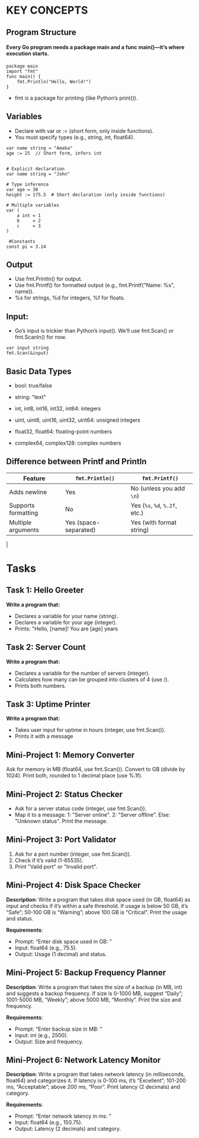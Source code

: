 # KEY CONCEPTS

## Program Structure

#### Every Go program needs a package main and a func main()—it’s where execution starts.

```
package main
import "fmt"
func main() {
    fmt.Println("Hello, World!")
}

```
- fmt is a package for printing (like Python’s print()).


## Variables
- Declare with var or := (short form, only inside functions).
- You must specify types (e.g., string, int, float64).

```
var name string = "Amaka"
age := 25  // Short form, infers int

```

```

# Explicit declaration
var name string = "John"

# Type inference
var age = 30
height := 175.5  # Short declaration (only inside functions)

# Multiple variables
var (
    a int = 1
    b     = 2
    c     = 3
)

 #Constants
const pi = 3.14

```

## Output
- Use fmt.Println() for output.
- Use fmt.Printf() for formatted output (e.g., fmt.Printf("Name: %s", name)).
- %s for strings, %d for integers, %f for floats.

## Input:
- Go’s input is trickier than Python’s input(). We’ll use fmt.Scan() or fmt.Scanln() for now.

```
var input string
fmt.Scan(&input)

```

## Basic Data Types
- bool: true/false

- string: "text"

- int, int8, int16, int32, int64: integers

- uint, uint8, uint16, uint32, uint64: unsigned integers

- float32, float64: floating-point numbers

- complex64, complex128: complex numbers


## Difference between Printf and Println

| Feature              | `fmt.Println()`           | `fmt.Printf()`                            |
|----------------------|---------------------------|-------------------------------------------|
| Adds newline         | Yes                       | No (unless you add `\n`)                  |
| Supports formatting  | No                        | Yes (`%s`, `%d`, `%.2f`, etc.)            |
| Multiple arguments   | Yes (space-separated)     | Yes (with format string)                 |
|


# Tasks

## Task 1: Hello Greeter

**Write a program that:**
- Declares a variable for your name (string).
- Declares a variable for your age (integer).
- Prints: "Hello, [name]! You are [age] years


## Task 2: Server Count
**Write a program that:**
- Declares a variable for the number of servers (integer).
- Calculates how many can be grouped into clusters of 4 (use /).
- Prints both numbers.

## Task 3: Uptime Printer
**Write a program that:**
- Takes user input for uptime in hours (integer, use fmt.Scan()).
- Prints it with a message


## Mini-Project 1: Memory Converter
Ask for memory in MB (float64, use fmt.Scan()).
Convert to GB (divide by 1024).
Print both, rounded to 1 decimal place (use %.1f).


## Mini-Project 2: Status Checker
- Ask for a server status code (integer, use fmt.Scan()).
- Map it to a message:
1: "Server online".
2: "Server offline".
Else: "Unknown status".
Print the message.


## Mini-Project 3: Port Validator
1. Ask for a port number (integer, use fmt.Scan()).
2. Check if it’s valid (1-65535).
3. Print "Valid port" or "Invalid port".


## Mini-Project 4: Disk Space Checker
**Description**: Write a program that takes disk space used (in GB, float64) as input and checks if it’s within a safe threshold. If usage is below 50 GB, it’s “Safe”; 50-100 GB is “Warning”; above 100 GB is “Critical”. Print the usage and status.

**Requirements**:

- Prompt: “Enter disk space used in GB: ”
- Input: float64 (e.g., 75.5).
- Output: Usage (1 decimal) and status.


## Mini-Project 5: Backup Frequency Planner
**Description**: Write a program that takes the size of a backup (in MB, int) and suggests a backup frequency. If size is 0-1000 MB, suggest “Daily”; 1001-5000 MB, “Weekly”; above 5000 MB, “Monthly”. Print the size and frequency.

**Requirements**:

- Prompt: “Enter backup size in MB: ”
- Input: int (e.g., 2500).
- Output: Size and frequency.

## Mini-Project 6: Network Latency Monitor
**Description**: Write a program that takes network latency (in milliseconds, float64) and categorizes it. If latency is 0-100 ms, it’s “Excellent”; 101-200 ms, “Acceptable”; above 200 ms, “Poor”. Print latency (2 decimals) and category.

**Requirements**:

- Prompt: “Enter network latency in ms: ”
- Input: float64 (e.g., 150.75).
- Output: Latency (2 decimals) and category.